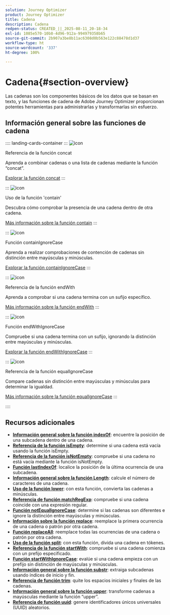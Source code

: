 ```yaml
---
solution: Journey Optimizer
product: Journey Optimizer
title: Cadena
description: Cadena
redpen-status: CREATED_||_2025-08-11_20-18-34
exl-id: 1085e570-10b8-4d96-912a-994979358b65
source-git-commit: 2b907a3be8b11ac6308d0b563e122c88478d1d37
workflow-type: ht
source-wordcount: '337'
ht-degree: 100%

---
```


# Cadena{#section-overview}

Las cadenas son los componentes básicos de los datos que se basan en texto, y las funciones de cadena de Adobe Journey Optimizer proporcionan potentes herramientas para administrarlas y transformarlas sin esfuerzo.

## Información general sobre las funciones de cadena

:::: landing-cards-container
:::
![icon](https://cdn.experienceleague.adobe.com/icons/code-branch.svg)

Referencia de la función concat

Aprenda a combinar cadenas o una lista de cadenas mediante la función “concat”.

[Explorar la función concat](../using/building-journeys/functions/functionconcat.md)
:::

:::
![icon](https://cdn.experienceleague.adobe.com/icons/code-branch.svg)

Uso de la función &#39;contain&#39;

Descubra cómo comprobar la presencia de una cadena dentro de otra cadena.

[Más información sobre la función contain](../using/building-journeys/functions/functioncontain.md)
:::

:::
![icon](https://cdn.experienceleague.adobe.com/icons/code-branch.svg)

Función containIgnoreCase

Aprenda a realizar comprobaciones de contención de cadenas sin distinción entre mayúsculas y minúsculas.

[Explorar la función containIgnoreCase](../using/building-journeys/functions/functioncontainwithignorecase.md)
:::

:::
![icon](https://cdn.experienceleague.adobe.com/icons/code-branch.svg)

Referencia de la función endWith

Aprenda a comprobar si una cadena termina con un sufijo específico.

[Más información sobre la función endWith](../using/building-journeys/functions/functionendwith.md)
:::

:::
![icon](https://cdn.experienceleague.adobe.com/icons/code-branch.svg)

Función endWithIgnoreCase

Compruebe si una cadena termina con un sufijo, ignorando la distinción entre mayúsculas y minúsculas.

[Explorar la función endWithIgnoreCase](../using/building-journeys/functions/functionendwithignorecase.md)
:::

:::
![icon](https://cdn.experienceleague.adobe.com/icons/code-branch.svg)

Referencia de la función equalIgnoreCase

Compare cadenas sin distinción entre mayúsculas y minúsculas para determinar la igualdad.

[Más información sobre la función equalIgnoreCase](../using/building-journeys/functions/functionequalignorecase.md)
:::

::::


## Recursos adicionales

- **[Información general sobre la función indexOf](../using/building-journeys/functions/functionindexof.md)**: encuentre la posición de una subcadena dentro de una cadena.
- **[Referencia de la función isEmpty](../using/building-journeys/functions/functionisempty.md)**: determine si una cadena está vacía usando la función isEmpty.
- **[Referencia de la función isNotEmpty](../using/building-journeys/functions/functionisnotempty.md)**: compruebe si una cadena no está vacía mediante la función isNotEmpty.
- **[Función lastIndexOf](../using/building-journeys/functions/functionlastindexof.md)**: localice la posición de la última ocurrencia de una subcadena.
- **[Información general sobre la función Length](../using/building-journeys/functions/functionlength.md)**: calcule el número de caracteres de una cadena.
- **[Uso de la función lower](../using/building-journeys/functions/functionlower.md)**: con esta función, convierta las cadenas a minúsculas.
- **[Referencia de función matchRegExp](../using/building-journeys/functions/functionmatchregexp.md)**: compruebe si una cadena coincide con una expresión regular.
- **[Función notEqualIgnoreCase](../using/building-journeys/functions/functionnotequalignorecase.md)**: determine si las cadenas son diferentes e ignore la distinción entre mayúsculas y minúsculas.
- **[Información sobre la función replace](../using/building-journeys/functions/functionreplace.md)**: reemplace la primera ocurrencia de una cadena o patrón por otra cadena.
- **[Función replaceAll](../using/building-journeys/functions/functionreplaceall.md)**: reemplace todas las ocurrencias de una cadena o patrón por otra cadena.
- **[Uso de la función split](../using/building-journeys/functions/functionsplit.md)**: con esta función, divida una cadena en tókenes.
- **[Referencia de la función startWith](../using/building-journeys/functions/functionstartwith.md)**: compruebe si una cadena comienza con un prefijo especificado.
- **[Función startWithIgnoreCase](../using/building-journeys/functions/functionstartwithignorecase.md)**: evalúe si una cadena empieza con un prefijo sin distinción de mayúsculas y minúsculas.
- **[Información general sobre la función substr](../using/building-journeys/functions/functionsubstr.md)**: extraiga subcadenas usando índices de inicio y fin.
- **[Referencia de función trim](../using/building-journeys/functions/functiontrim.md)**: quite los espacios iniciales y finales de las cadenas.
- **[Información general sobre la función upper](../using/building-journeys/functions/functionupper.md)**: transforme cadenas a mayúsculas mediante la función “upper”.
- **[Referencia de función uuid](../using/building-journeys/functions/functionuuid.md)**: genere identificadores únicos universales (UUID) aleatorios.
